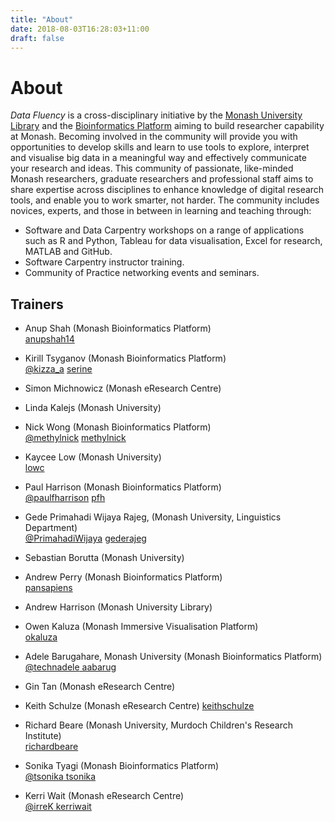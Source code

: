 ```yaml
---
title: "About"
date: 2018-08-03T16:28:03+11:00
draft: false
---
```


# About

_Data Fluency_ is a cross-disciplinary initiative by the [Monash University 
Library](https://www.monash.edu/library)
and the [Bioinformatics Platform](http://platforms.monash.edu/bioinformatics) aiming to 
build researcher capability at 
Monash. 
Becoming involved in the community will provide you with 
opportunities to develop skills and learn to use tools to explore, interpret 
and visualise big data in a meaningful way and effectively communicate your 
research and ideas. This community of passionate, like-minded Monash 
researchers, graduate researchers and professional staff aims to share 
expertise across disciplines to enhance knowledge of digital research tools, 
and enable you to work smarter, not harder. The community includes novices,
experts, and those in between in learning and teaching through:

 - Software and Data Carpentry workshops on a range of applications such as R and 
   Python, Tableau for data visualisation, Excel for research, MATLAB and GitHub.
 - Software Carpentry instructor training.
 - Community of Practice networking events and seminars.
 
## Trainers

* Anup Shah (Monash Bioinformatics Platform)<br>
  <a href="https://github.com/anupshah14"><i class="fab fa-github-square"></i> anupshah14</a>
  
* Kirill Tsyganov (Monash Bioinformatics Platform)<br>
  <a href="https://twitter.com/kizza_a"><i class="fab fa-twitter-square"></i> @kizza_a</a> <a href="https://github.com/serine"><i class="fab fa-github-square"></i> serine</a>

* Simon Michnowicz (Monash eResearch Centre)

* Linda Kalejs (Monash University)

* Nick Wong (Monash Bioinformatics Platform)<br>
  <a href="https://twitter.com/methylnick"><i class="fab fa-twitter-square"></i> @methylnick</a> <a href="https://github.com/methylnick"><i class="fab fa-github-square"></i> methylnick</a>

* Kaycee Low (Monash University)<br>
  <a href="https://github.com/lowc"><i class="fab fa-github-square"></i> lowc</a>

* Paul Harrison (Monash Bioinformatics Platform)<br>
  <a href="https://twitter.com/paulfharrison"><i class="fab fa-twitter-square"></i> @paulfharrison</a> <a href="https://github.com/methylnick"> <a href="https://github.com/pfh"><i class="fab fa-github-square"></i> pfh</a>

* Gede Primahadi Wijaya Rajeg, (Monash University, Linguistics Department)<br>
  <a href="https://twitter.com/PrimahadiWijaya"><i class="fab fa-twitter-square"></i> @PrimahadiWijaya</a> <a href="https://github.com/gederajeg"><i class="fab fa-github-square"></i> gederajeg</a>

* Sebastian Borutta (Monash University)

* Andrew Perry (Monash Bioinformatics Platform)<br>
  <a href="https://github.com/pansapiens"><i class="fab fa-github-square"></i> pansapiens</a>

* Andrew Harrison (Monash University Library)

* Owen Kaluza (Monash Immersive Visualisation Platform)<br>
  <a href="https://github.com/okaluza"><i class="fab fa-github-square"></i> okaluza</a>

* Adele Barugahare, Monash University (Monash Bioinformatics Platform)<br>
  <a href="https://twitter.com/technadele"><i class="fab fa-twitter-square"></i> @technadele</a><a href="https://github.com/aabarug"><i class="fab fa-github-square"></i> aabarug</a>

* Gin Tan (Monash eResearch Centre)

* Keith Schulze (Monash eResearch Centre)
  <a href="https://github.com/keithschulze"><i class="fab fa-github-square"></i> keithschulze</a>

* Richard Beare (Monash University, Murdoch Children's Research Institute)<br>
  <a href="https://github.com/richardbeare"><i class="fab fa-github-square"></i> richardbeare</a>

* Sonika Tyagi (Monash Bioinformatics Platform)<br>
  <a href="https://twitter.com/tsonika"><i class="fab fa-twitter-square"></i> @tsonika</a><a href="https://github.com/tsonika"><i class="fab fa-github-square"></i> tsonika</a>

* Kerri Wait (Monash eResearch Centre)<br>
  <a href="https://twitter.com/irreK"><i class="fab fa-twitter-square"></i> @irreK</a><a href="https://github.com/kerriwait"><i class="fab fa-github-square"></i> kerriwait</a>
